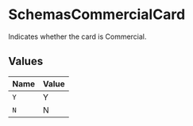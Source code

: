 # SchemasCommercialCard

Indicates whether the card is Commercial.



## Values

| Name  | Value |
| ----- | ----- |
| `Y`   | Y     |
| `N`   | N     |